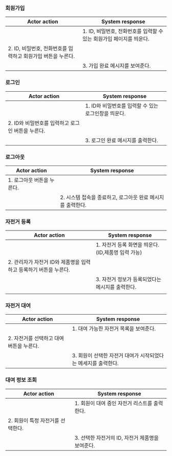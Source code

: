 ### 회원가입

| Actor action | System response |
| --- | --- |
|  | 1. ID, 비밀번호, 전화번호를 입력할 수 있는 회원가입 페이지를 띄운다. |
| 2. ID, 비밀번호, 전화번호를 입력하고 회원가입 버튼을 누른다. |  |
|  | 3. 가입 완료 메시지를 보여준다. |

### 로그인 

| Actor action | System response |
| --- | --- |
|  | 1. ID와 비밀번호를 입력할 수 있는 로그인창을 띄운다. |
| 2. ID와 비밀번호를 입력하고 로그인 버튼을 누른다. |  |
|  | 3. 로그인 완료 메시지를 출력한다.  |

### 로그아웃

| Actor action | System response |
| --- | --- |
| 1. 로그아웃 버튼을 누른다. |  |
|  | 2. 시스템 접속을 종료하고, 로그아웃 완료 메시지를 출력한다. |

### 자전거 등록
| Actor action | System response |
| --- | --- |
|  | 1. 자전거 등록 화면을 띄운다.(ID,제품명 입력 가능) |
| 2. 관리자가 자전거 ID와 제품명을 입력하고 등록하기 버튼을 누른다. |  |
|  | 3. 자전거 정보가 등록되었다는 메시지를 출력한다. |
|  |  |

### 자전거 대여

| Actor action | System response |
| --- | --- |
|  | 1. 대여 가능한 자전거 목록을 보여준다.| |
| 2. 자전거를 선택하고 대여 버튼을 누른다. |  |
|  | 3. 회원이 선택한 자전거 대여가 시작되었다는 메세지를 출력한다. |

### 대여 정보 조회

| Actor action | System response |
| --- | --- |
|   |1. 회원이 대여 중인 자전거 리스트를 출력한다.|
|2. 회원이 특정 자전거를 선택한다.|   |
|   |3. 선택한 자전거의 ID, 자전거 제품명을 보여준다.|